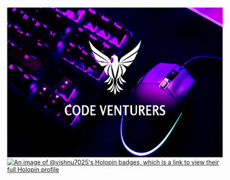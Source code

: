 <img src="./bg.png" style="width:100%; height:350px;"></img>
[![An image of @vishnu7025's Holopin badges, which is a link to view their full Holopin profile](https://holopin.me/vishnu7025)](https://holopin.io/@vishnu7025)

